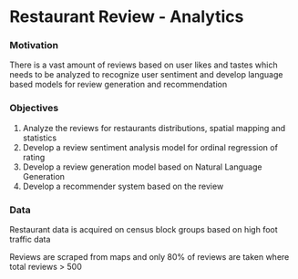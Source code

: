 # Restaurant Review - Analytics

### Motivation
There is a vast amount of reviews based on user likes and tastes which needs to be analyzed to recognize user sentiment
and develop language based models for review generation and recommendation

### Objectives

1. Analyze the reviews for restaurants distributions, spatial mapping and statistics
2. Develop a review sentiment analysis model for ordinal regression of rating
3. Develop a review generation model based on Natural Language Generation
4. Develop a recommender system based on the review

### Data

Restaurant data is acquired on census block groups based on high foot traffic data

Reviews are scraped from maps and only 80% of reviews are taken where total reviews > 500